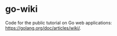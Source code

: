 go-wiki
=======

Code for the public tutorial on Go web applications: https://golang.org/doc/articles/wiki/.
